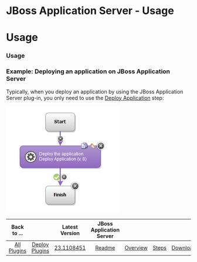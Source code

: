 
JBoss Application Server - Usage
================================

# Usage


### Usage




### Example: Deploying an application on JBoss Application Server

Typically, when you deploy an application by using the JBoss Application Server plug-in, you only need to use the [Deploy Application](https://urbancode.github.io/IBM-UCx-PLUGIN-DOCS/UCD/JBoss/steps.html#deploy_application) step:

[![deployjboss](deployjboss.gif)](deployjboss.gif)


|Back to ...||Latest Version|JBoss Application Server ||||
| :---: | :---: | :---: | :---: | :---: | :---: | :---: |
|[All Plugins](../../index.md)|[Deploy Plugins](../README.md)|[23.1108451](https://raw.githubusercontent.com/UrbanCode/IBM-UCD-PLUGINS/main/files/JBoss/JBoss-23.1108451.zip)|[Readme](README.md)|[Overview](overview.md)|[Steps](steps.md)|[Downloads](downloads.md)|

